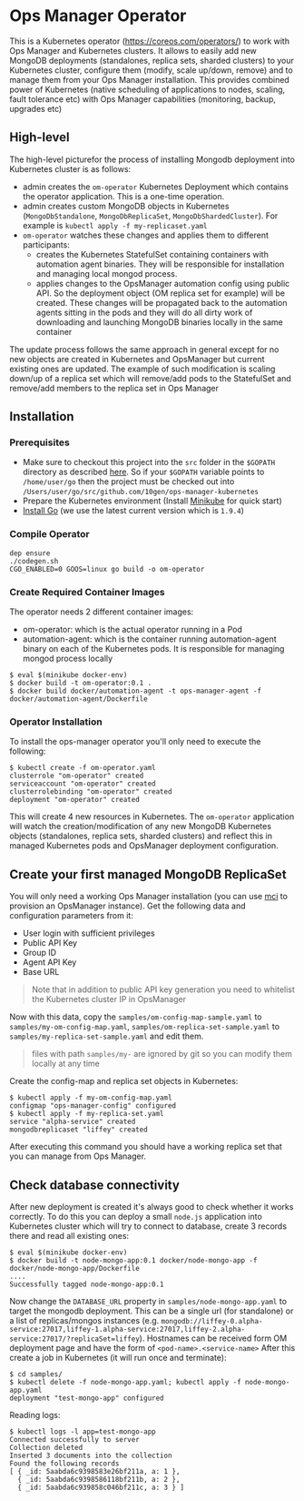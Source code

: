 # Ops Manager Operator #

This is a Kubernetes operator (https://coreos.com/operators/) to work
with Ops Manager and Kubernetes clusters. It allows to easily add new
MongoDB deployments (standalones, replica sets, sharded clusters) to your Kubernetes cluster, configure them (modify, scale up/down, remove) and to manage them from your
Ops Manager installation. This provides combined power of Kubernetes (native scheduling of applications to nodes, scaling, fault tolerance etc) with Ops Manager capabilities (monitoring, backup, upgrades etc)

## High-level

The high-level picturefor the process of installing Mongodb deployment into Kubernetes cluster is as follows:
* admin creates the `om-operator` Kubernetes Deployment which contains the operator application. This is a one-time operation.
* admin creates custom MongoDB objects in Kubernetes (`MongoDbStandalone`, `MongoDbReplicaSet`, `MongoDbShardedCluster`). For example is `kubectl apply -f my-replicaset.yaml`
* `om-operator` watches these changes and applies them to different participants:
  * creates the Kubernetes StatefulSet containing containers with automation agent binaries. They will be responsible for installation and managing local mongod process.
  * applies changes to the OpsManager automation config using public API. So the deployment object (OM replica set for example) will be created. These changes will be propagated back to the automation agents sitting in the pods and they will do all dirty work of downloading and launching MongoDB binaries locally in the same container

The update process follows the same approach in general except for no new objects are created in Kubernetes and OpsManager but current existing ones are updated. The example of such modification is scaling down/up of a replica set which will remove/add pods to the StatefulSet and remove/add members to the replica set in Ops Manager


## Installation ##
### Prerequisites
* Make sure to checkout this project into the `src` folder in the `$GOPATH` directory as described [here](https://golang.org/doc/code.html). So if your `$GOPATH` variable points to `/home/user/go` then the project must be checked out into `/Users/user/go/src/github.com/10gen/ops-manager-kubernetes`
* Prepare the Kubernetes environment (Install [Minikube](https://kubernetes.io/docs/getting-started-guides/minikube/) for quick start)
* [Install Go](https://golang.org/doc/install) (we use the latest current version which is `1.9.4`)
### Compile Operator ###

```
dep ensure
./codegen.sh
CGO_ENABLED=0 GOOS=linux go build -o om-operator
```

### Create Required Container Images ###

The operator needs 2 different container images:

* om-operator: which is the actual operator running in a Pod
* automation-agent: which is the container running automation-agent binary on each of the Kubernetes pods. It is responsible for managing mongod process locally


```
$ eval $(minikube docker-env)
$ docker build -t om-operator:0.1 .
$ docker build docker/automation-agent -t ops-manager-agent -f docker/automation-agent/Dockerfile

```

### Operator Installation ###

To install the ops-manager operator you'll only need to execute the
following:

    $ kubectl create -f om-operator.yaml
    clusterrole "om-operator" created
    serviceaccount "om-operator" created
    clusterrolebinding "om-operator" created
    deployment "om-operator" created

This will create 4 new resources in Kubernetes. The `om-operator` application will watch the creation/modification of any new MongoDB Kubernetes objects (standalones, replica sets, sharded clusters) and reflect this in managed Kubernetes pods and OpsManager deployment configuration.

## Create your first managed MongoDB ReplicaSet ##

You will only need a working Ops Manager installation (you can use [mci](https://mci.mms-build.10gen.cc) to provision an OpsManager instance). Get the following data and configuration
parameters from it:

* User login with sufficient privileges
* Public API Key
* Group ID
* Agent API Key
* Base URL

> Note that in addition to public API key generation you need to whitelist the Kubernetes cluster IP in OpsManager

Now with this data, copy the `samples/om-config-map-sample.yaml` to `samples/my-om-config-map.yaml`,
 `samples/om-replica-set-sample.yaml` to `samples/my-replica-set-sample.yaml` and edit them.

> files with path `samples/my-` are ignored by git so you can modify them locally at any time

Create the config-map and replica set objects in Kubernetes:

    $ kubectl apply -f my-om-config-map.yaml
    configmap "ops-manager-config" configured
    $ kubectl apply -f my-replica-set.yaml
    service "alpha-service" created
    mongodbreplicaset "liffey" created

After executing this command you should have a working replica set that you can manage from Ops Manager.

## Check database connectivity

After new deployment is created it's always good to check whether it works correctly. To do this you can deploy a small `node.js` application into Kubernetes cluster which will try to connect to database, create 3 records there and read all existing ones:

    $ eval $(minikube docker-env)    
    $ docker build -t node-mongo-app:0.1 docker/node-mongo-app -f docker/node-mongo-app/Dockerfile
    ....
    Successfully tagged node-mongo-app:0.1

Now change the `DATABASE_URL` property in `samples/node-mongo-app.yaml` to target the mongodb deployment.
This can be a single url (for standalone) or a list of replicas/mongos instances (e.g. `mongodb://liffey-0.alpha-service:27017,liffey-1.alpha-service:27017,liffey-2.alpha-service:27017/?replicaSet=liffey`).
Hostnames can be received form OM deployment page and have the form of `<pod-name>.<service-name>`
After this create a job in Kubernetes (it will run once and terminate):

    $ cd samples/
    $ kubectl delete -f node-mongo-app.yaml; kubectl apply -f node-mongo-app.yaml
    deployment "test-mongo-app" configured
    
Reading logs:

    $ kubectl logs -l app=test-mongo-app
    Connected successfully to server
    Collection deleted
    Inserted 3 documents into the collection
    Found the following records
    [ { _id: 5aabda6c9398583e26bf211a, a: 1 },
      { _id: 5aabda6c9398586118bf211b, a: 2 },
      { _id: 5aabda6c939858c046bf211c, a: 3 } ]
